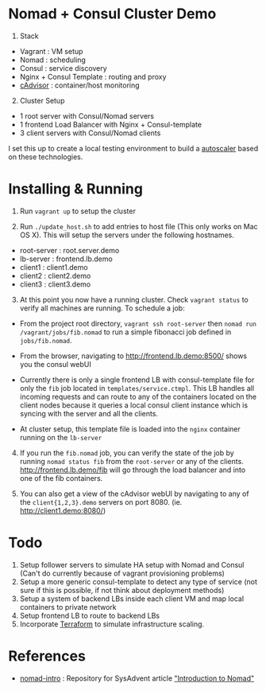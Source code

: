 
# Nomad + Consul Cluster Demo

1. Stack
  - Vagrant : VM setup
  - Nomad : scheduling
  - Consul : service discovery
  - Nginx + Consul Template : routing and proxy
  - [cAdvisor](http://github.com/google/cadvisor) : container/host monitoring

2. Cluster Setup
  - 1 root server with Consul/Nomad servers
  - 1 frontend Load Balancer with Nginx + Consul-template
  - 3 client servers with Consul/Nomad clients

I set this up to create a local testing environment to build a [autoscaler](http://github.com/shinmyung0/autoscaler) based on these technologies.


# Installing & Running

1. Run `vagrant up` to setup the cluster

2. Run `./update_host.sh` to add entries to host file (This only works on Mac OS X).
   This will setup the servers under the following hostnames.

  - root-server : root.server.demo
  - lb-server : frontend.lb.demo
  - client1 : client1.demo
  - client2 : client2.demo
  - client3 : client3.demo

3. At this point you now have a running cluster. Check `vagrant status` to verify all machines are running.
   To schedule a job:

  - From the project root directory, `vagrant ssh root-server` then `nomad run /vagrant/jobs/fib.nomad`
  to run a simple fibonacci job defined in `jobs/fib.nomad`.

  - From the browser, navigating to http://frontend.lb.demo:8500/ shows you the consul webUI

  - Currently there is only a single frontend LB with consul-template file for only the `fib` job located in `templates/service.ctmpl`.
    This LB handles all incoming requests and can route to any of the containers located on the client nodes because it queries a local
    consul client instance which is syncing with the server and all the clients.

  - At cluster setup, this template file is loaded into the `nginx` container running on the `lb-server`


4. If you run the `fib.nomad` job, you can verify the state of the job by
   running `nomad status fib` from the `root-server` or any of the clients.
   http://frontend.lb.demo/fib will go through the load balancer and into one of the fib containers.

5. You can also get a view of the cAdvisor webUI by navigating to any of the `client{1,2,3}.demo` servers on port 8080.
   (ie. http://client1.demo:8080/)

# Todo

1. Setup follower servers to simulate HA setup with Nomad and Consul (Can't do currently because of vagrant provisioning problems)
2. Setup a more generic consul-template to detect any type of service (not sure if this is possible, if not think about deployment methods)
3. Setup a system of backend LBs inside each client VM and map local containers to private network
4. Setup frontend LB to route to backend LBs
5. Incorporate [Terraform](https://www.terraform.io/) to simulate infrastructure scaling.


# References
- [nomad-intro](https://github.com/dontrebootme/nomad-intro) : Repository for SysAdvent article ["Introduction to Nomad"](http://sysadvent.blogspot.com/2015/12/day-12-introduction-to-nomad.html)
